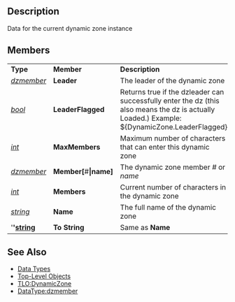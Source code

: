 ## Description

Data for the current dynamic zone instance

## Members

|                                            |                               |                                                                                                                                               |
|--------------------------------------------|-------------------------------|-----------------------------------------------------------------------------------------------------------------------------------------------|
| **Type**                                   | **Member**                    | **Description**                                                                                                                               |
| *[dzmember](datatype-dzmember.md)* | **Leader**                    | The leader of the dynamic zone                                                                                                                |
| *[bool](datatype-bool.md)*         | **LeaderFlagged**             | Returns true if the dzleader can successfully enter the dz (this also means the dz is actually Loaded.) Example: ${DynamicZone.LeaderFlagged} |
| *[int](datatype-int.md)*           | **MaxMembers**                | Maximum number of characters that can enter this dynamic zone                                                                                 |
| *[dzmember](datatype-dzmember.md)* | **Member\[**#**\|**name**\]** | The dynamic zone member *#* or *name*                                                                                                         |
| *[int](datatype-int.md)*           | **Members**                   | Current number of characters in the dynamic zone                                                                                              |
| *[string](datatype-string.md)*     | **Name**                      | The full name of the dynamic zone                                                                                                             |
| '**'[string](datatype-string.md)** | **To String**                 | Same as **Name**                                                                                                                              |

## See Also

-   [Data Types](data-types.md)
-   [Top-Level Objects](../top-level-objects/top-level-objects.md)
-   [TLO:DynamicZone](../top-level-objects/tlo-dynamiczone.md)
-   [DataType:dzmember](datatype-dzmember.md)


